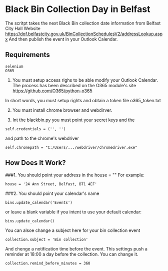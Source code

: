 # Black Bin Collection Day in Belfast
The scritpt takes the next Black Bin collection date information from Belfast City Hall Website
https://dof.belfastcity.gov.uk/BinCollectionSchedulesV2/addressLookup.aspx
And then publish the event in your Outlook Calendar.
## Requirements
```angular2html
selenium
O365
```
1. You must setup access righs to be able modify your Outlook Calendar.
The process has been described on the O365 module's site https://github.com/O365/python-o365

In short words, you must setup rights and obtain a token file o365_token.txt
 
2. You must install chrome browser and webdirver.

3. Int the blackbin.py you must point your secret keys and the 
```angular2html
self.credentials = ('', '')
```
and path to the chrome's webdriver
```angular2html
self.chromepath = "C:/Users/.../webdriver/chromedriver.exe"
```
 
## How Does It Work?
###1. You should point your address in the house = ""
For example:
```angular2html
house = '24 Ann Street, Belfast, BT1 4EF'
```
###2. You should point your calendar's name
```angular2html
bins.update_calendar('Events')
```
or leave a blank variable if you intent to use your default calendar:
```angular2html
bins.update_calendar()
```
You can alsoe change a subject here for your bin collection event
```angular2html
collection.subject = 'Bin collection'
```
And chenge a notification time before the event. This settings push a reminder at 18:00 a day before the collection. You can change it.
```angular2html
collection.remind_before_minutes = 360
```